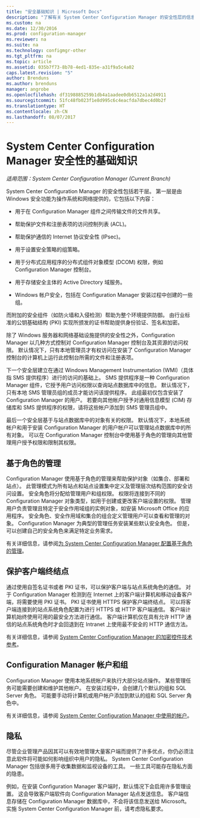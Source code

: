 ```yaml
---
title: "安全基础知识 | Microsoft Docs"
description: "了解有关 System Center Configuration Manager 的安全性层的信息。"
ms.custom: na
ms.date: 12/30/2016
ms.prod: configuration-manager
ms.reviewer: na
ms.suite: na
ms.technology: configmgr-other
ms.tgt_pltfrm: na
ms.topic: article
ms.assetid: 035b7f73-8b78-4ed1-835e-a31f9a5c4a02
caps.latest.revision: "5"
author: Brenduns
ms.author: brenduns
manager: angrobe
ms.openlocfilehash: df3198885259b1db4a1aadee0db6512a1a2d4911
ms.sourcegitcommit: 51fc48fb023f1e8d995c6c4eacfda7dbec4d0b2f
ms.translationtype: HT
ms.contentlocale: zh-CN
ms.lasthandoff: 08/07/2017
---
```

# <a name="fundamentals-of-security-for-system-center-configuration-manager"></a>System Center Configuration Manager 安全性的基础知识

*适用范围：System Center Configuration Manager (Current Branch)*

System Center Configuration Manager 的安全性包括若干层。 第一层是由 Windows 安全功能为操作系统和网络提供的，它包括以下内容：  

-   用于在 Configuration Manager 组件之间传输文件的文件共享。  

-   帮助保护文件和注册表项的访问控制列表 (ACL)。  

-   帮助保护通信的 Internet 协议安全性 (IPsec)。  

-   用于设置安全策略的组策略。  

-   用于分布式应用程序的分布式组件对象模型 (DCOM) 权限，例如 Configuration Manager 控制台。  

-   用于存储安全主体的 Active Directory 域服务。  

-   Windows 帐户安全，包括在 Configuration Manager 安装过程中创建的一些组。  

而附加的安全组件（如防火墙和入侵检测）帮助为整个环境提供防御。 由行业标准的公钥基础结构 (PKI) 实现所颁发的证书帮助提供身份验证、签名和加密。  

除了 Windows 服务器和网络基础设施提供的安全性之外，Configuration Manager 以几种方式控制对 Configuration Manager 控制台及其资源的访问权限。 默认情况下，只有本地管理员才有权访问在安装了 Configuration Manager 控制台的计算机上运行此控制台所需的文件和注册表项。  

下一个安全层建立在通过 Windows Management Instrumentation (WMI)（具体指 SMS 提供程序）进行的访问的基础上。 SMS 提供程序是一种 Configuration Manager 组件，它授予用户访问权限以查询站点数据库中的信息。 默认情况下，只有本地 SMS 管理员组的成员才能访问该提供程序。 此组最初仅包含安装了 Configuration Manager 的用户。 若要向其他帐户授予对通用信息模型 (CIM) 存储库和 SMS 提供程序的权限，请将这些帐户添加到 SMS 管理员组中。  

最后一个安全层基于与站点数据库中的对象有关的权限。 默认情况下，本地系统帐户和用于安装 Configuration Manager 的用户帐户可以管理站点数据库中的所有对象。 可以在 Configuration Manager 控制台中使用基于角色的管理向其他管理用户授予权限和限制其权限。  



## <a name="role-based-administration"></a>基于角色的管理  
 Configuration Manager 使用基于角色的管理来帮助保护对象（如集合、部署和站点）。 此管理模式为所有站点和站点设置集中定义及管理层次结构范围的安全访问设置。 安全角色将分配给管理用户和组权限。 权限将连接到不同的 Configuration Manager 对象类型，如用于创建或更改客户端设置的权限。 管理用户负责管理且特定于安全作用域组的实例对象，如安装 Microsoft Office 的应用程序。 安全角色、安全作用域和集合的组合定义管理用户可以查看和管理的对象。 Configuration Manager 为典型的管理任务安装某些默认安全角色。 但是，可以创建自己的安全角色来满足特定业务需求。  

 有关详细信息，请参阅[为 System Center Configuration Manager 配置基于角色的管理](../../core/servers/deploy/configure/configure-role-based-administration.md)。  

## <a name="securing-client-endpoints"></a>保护客户端终结点  
 通过使用自签名证书或者 PKI 证书，可以保护客户端与站点系统角色的通信。 对于 Configuration Manager 检测到在 Internet 上的客户端计算机和移动设备客户端，将需要使用 PKI 证书。 PKI 证书使用 HTTPS 保护客户端终结点。 可以将客户端连接到的站点系统角色配置为进行 HTTPS 或 HTTP 客户端通信。 客户端计算机始终使用可用的最安全方法进行通信。 客户端计算机仅在具有允许 HTTP 通信的站点系统角色时才会回退到在 Intranet 上使用最不安全的 HTTP 通信方法。  

 有关详细信息，请参阅 [System Center Configuration Manager 的加密控件技术参考](../../protect/deploy-use/cryptographic-controls-technical-reference.md)。  

## <a name="configuration-manager-accounts-and-groups"></a>Configuration Manager 帐户和组  
 Configuration Manager 使用本地系统帐户来执行大部分站点操作。 某些管理任务可能需要创建和维护其他帐户。 在安装过程中，会创建几个默认的组和 SQL Server 角色。 可能要手动将计算机或用户帐户添加到默认的组和 SQL Server 角色中。  

 有关详细信息，请参阅 [System Center Configuration Manager 中使用的帐户](../../core/plan-design/hierarchy/accounts.md)。  

## <a name="privacy"></a>隐私  
 尽管企业管理产品因其可以有效地管理大量客户端而提供了许多优点，你仍必须注意此软件将可能如何影响组织中用户的隐私。 System Center Configuration Manager 包括很多用于收集数据和监视设备的工具。 一些工具可能存在隐私方面的隐患。  

 例如，在安装 Configuration Manager 客户端时，默认情况下会启用许多管理设置。 这会导致客户端软件向 Configuration Manager 站点发送信息。 客户端信息存储在 Configuration Manager 数据库中，不会将该信息发送给 Microsoft。 实施 System Center Configuration Manager 前，请考虑隐私要求。  
